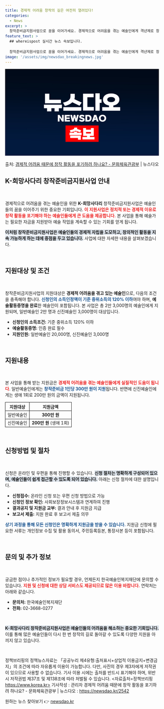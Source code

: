 ```yaml
---
title: 경제적 어려움 창작의 길은 여전히 열려있다!
categories:
  - News
excerpt: >
  창작준비금지원사업으로 꿈을 이어가세요. 경제적으로 어려움을 겪는 예술인에게 격년제로 창작준비금을 지급합니다.…
feature_text: >
  ## whereispost 실시간 뉴스 속보입니다.

  창작준비금지원사업으로 꿈을 이어가세요. 경제적으로 어려움을 겪는 예술인에게 격년제로 창작준비금을 지급합니다.…
image: '/assets/img/newsdao_breakingnews.jpg'
---
```


![뉴스다오 속보](/assets/img/newsdao_breakingnews.jpg)

<p>출처: <a href="https://newsdao.kr/2542" rel="dofollow">경제적 어려움 때문에 창작 활동을 포기하려 하나요? - 문화체육관광부</a> | 뉴스다오</p>

<h2 data-ke-size="size26">K-희망사다리 창작준비금지원사업 안내</h2>

<p data-ke-size="size16">&nbsp;</p>

경제적으로 어려움을 겪는 예술인을 위한 **K-희망사다리** 창작준비금지원사업은 예술인들의 꿈을 이어주기 위한 중요한 기회입니다. <b><span style="color: #ee2323;">이 지원사업은 정치적 또는 경제적 이유로 창작 활동을 포기해야 하는 예술인들에게 큰 도움을 제공합니다.</span></b> 본 사업을 통해 예술가는 필요한 자금을 지원받아 예술 작업을 계속할 수 있는 기회를 얻게 됩니다. 

<b><span style="background-color: #21538527;">이처럼 창작준비금지원사업은 예술인들의 경제적 자립을 도모하고, 창의적인 활동을 지속 가능하게 하는 데에 중점을 두고 있습니다.</span></b> 사업에 대한 자세한 내용을 살펴보겠습니다.

<p data-ke-size="size16">&nbsp;</p>

<h2 data-ke-size="size26">지원대상 및 조건</h2>

<p data-ke-size="size16">&nbsp;</p>

창작준비금지원사업의 지원대상은 **경제적 어려움을 겪고 있는 예술인**으로, 다음의 조건을 충족해야 합니다. <b><span style="color: #1a5490;">신청인의 소득인정액이 기준 중위소득의 120% 이하</span></b>여야 하며, **예술활동증명을 완료**한 예술인이 포함됩니다. 본 사업은 총 2만 3,000명의 예술인에게 지원되며, 일반예술인 2만 명과 신진예술인 3,000명이 대상입니다.

<ul>
    <li><b>신청인의 소득조건:</b> 기준 중위소득 120% 이하</li>
    <li><b>예술활동증명:</b> 인증 완료 필수</li>
    <li><b>지원인원:</b> 일반예술인 20,000명, 신진예술인 3,000명</li>
</ul>

<p data-ke-size="size16">&nbsp;</p>

<h2 data-ke-size="size26">지원내용</h2>

<p data-ke-size="size16">&nbsp;</p>

본 사업을 통해 받는 지원금은 <b><span style="color: #ee2323;">경제적 어려움을 겪는 예술인들에게 실질적인 도움이 됩니다</span></b>. 일반예술인에게는 <b><span style="color: #1a5490;">창작준비금 1인당 300만 원이 지원</span></b>됩니다. 반면에 신진예술인에게는 생애 1회로 200만 원의 금액이 지원됩니다.

<table style="width:100%; border-collapse:collapse;">
    <thead>
        <tr>
            <th style="border:1px solid #000; text-align:center;">지원대상</th>
            <th style="border:1px solid #000; text-align:center;">지원금액</th>
        </tr>
    </thead>
    <tbody>
        <tr>
            <td style="border:1px solid #000; text-align:center;">일반예술인</td>
            <td style="border:1px solid #000; text-align:center;"><b>300만 원</b></td>
        </tr>
        <tr>
            <td style="border:1px solid #000; text-align:center;">신진예술인</td>
            <td style="border:1px solid #000; text-align:center;"><b>200만 원</b> (생애 1회)</td>
        </tr>
    </tbody>
</table>

<p data-ke-size="size16">&nbsp;</p>

<h2 data-ke-size="size26">신청방법 및 절차</h2>

<p data-ke-size="size16">&nbsp;</p>

신청은 온라인 및 우편을 통해 진행할 수 있습니다. <b><span style="background-color: #21538527;">신청 절차는 명확하게 구성되어 있으며, 예술인들이 쉽게 접근할 수 있도록 되어 있습니다.</span></b> 아래는 신청 절차에 대한 설명입니다.

<ul>
    <li><b>신청접수:</b> 온라인 신청 또는 우편 신청 방법으로 가능</li>
    <li><b>신청인 정보 확인:</b> 사회보장정보시스템과 연계하여 진행</li>
    <li><b>결과공지 및 지원금 교부:</b> 결과 안내 후 지원금 지급</li>
    <li><b>보고서 제출:</b> 지원 완료 후 보고서 제출 의무</li>
</ul>

<b><span style="color: #1a5490;">상기 과정을 통해 모든 신청인은 명확하게 지원금을 받을 수 있습니다.</span></b> 지원금 신청에 필요한 서류는 개인정보 수집 및 활용 동의서, 주민등록등본, 통장사본 등이 포함됩니다.<p data-ke-size="size16">&nbsp;</p>

<h2 data-ke-size="size26">문의 및 추가 정보</h2>

<p data-ke-size="size16">&nbsp;</p>

궁금한 점이나 추가적인 정보가 필요할 경우, 언제든지 한국예술인복지재단에 문의할 수 있습니다. <b><span style="color: #ee2323;">지원 및 신청에 대한 상담 서비스도 제공되므로 많은 이용 바랍니다.</span></b> 연락처는 아래와 같습니다.

<ul>
    <li><b>문의처:</b> 한국예술인복지재단</li>
    <li><b>전화:</b> 02-3668-0277</li>
</ul>

<p data-ke-size="size16">&nbsp;</p>

<b><span style="background-color: #21538527;">K-희망사다리 창작준비금지원사업은 예술인들의 어려움을 해소하는 중요한 기회입니다.</span></b> 이를 통해 많은 예술인들이 다시 한 번 창작의 길로 돌아갈 수 있도록 다양한 지원을 아끼지 않고 있습니다.

<p data-ke-size="size16">&nbsp;</p> 

정책브리핑의 정책뉴스자료는 「공공누리 제4유형:출처표시+상업적 이용금지+변경금지」의 조건에 따라 자유롭게 이용이 가능합니다. 다만, 사진의 경우 제3자에게 저작권이 있으므로 사용할 수 없습니다. 기사 이용 시에는 출처를 반드시 표기해야 하며, 위반 시 저작권법 제37조 및 제138조에 따라 처벌될 수 있습니다. <자료출처=정책브리핑 https://www.korea.kr>
기사작성 : 관리자
경제적 어려움 때문에 창작 활동을 포기하려 하나요? - 문화체육관광부 | 뉴스다오  : https://newsdao.kr/2542 

원하는 뉴스 찾아보기 👉 <a href="https://newsdao.kr" rel="dofollow">newsdao.kr</a>


